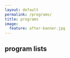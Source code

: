 ```yaml
---
layout: default
permalink: /programs/
title: programs
image:
  feature: after-banner.jpg
---
```


## program lists

